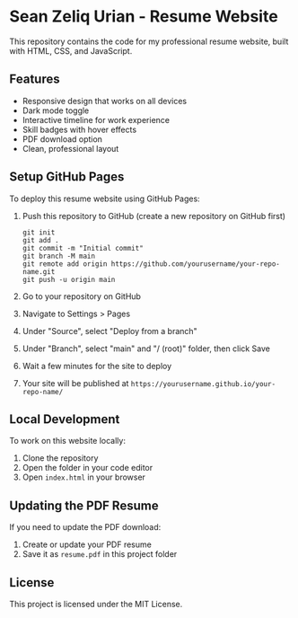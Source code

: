 # Sean Zeliq Urian - Resume Website

This repository contains the code for my professional resume website, built with HTML, CSS, and JavaScript.

## Features

- Responsive design that works on all devices
- Dark mode toggle
- Interactive timeline for work experience
- Skill badges with hover effects
- PDF download option
- Clean, professional layout

## Setup GitHub Pages

To deploy this resume website using GitHub Pages:

1. Push this repository to GitHub (create a new repository on GitHub first)

   ```
   git init
   git add .
   git commit -m "Initial commit"
   git branch -M main
   git remote add origin https://github.com/yourusername/your-repo-name.git
   git push -u origin main
   ```

2. Go to your repository on GitHub
3. Navigate to Settings > Pages
4. Under "Source", select "Deploy from a branch"
5. Under "Branch", select "main" and "/ (root)" folder, then click Save
6. Wait a few minutes for the site to deploy
7. Your site will be published at `https://yourusername.github.io/your-repo-name/`

## Local Development

To work on this website locally:

1. Clone the repository
2. Open the folder in your code editor
3. Open `index.html` in your browser

## Updating the PDF Resume

If you need to update the PDF download:

1. Create or update your PDF resume
2. Save it as `resume.pdf` in this project folder

## License

This project is licensed under the MIT License.
